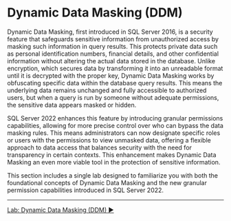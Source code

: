 ﻿# Dynamic Data Masking (DDM)

Dynamic Data Masking, first introduced in SQL Server 2016, is a security feature that safeguards sensitive information from unauthorized access by masking such information in query results. This protects private data such as personal identification numbers, financial details, and other confidential information without altering the actual data stored in the database. Unlike encryption, which secures data by transforming it into an unreadable format until it is decrypted with the proper key, Dynamic Data Masking works by obfuscating specific data within the database query results. This means the underlying data remains unchanged and fully accessible to authorized users, but when a query is run by someone without adequate permissions, the sensitive data appears masked or hidden.

SQL Server 2022 enhances this feature by introducing granular permissions capabilities, allowing for more precise control over who can bypass the data masking rules. This means administrators can now designate specific roles or users with the permissions to view unmasked data, offering a flexible approach to data access that balances security with the need for transparency in certain contexts. This enhancement makes Dynamic Data Masking an even more viable tool in the protection of sensitive information.

This section includes a single lab designed to familiarize you with both the foundational concepts of Dynamic Data Masking and the new granular permission capabilities introduced in SQL Server 2022.

___

[Lab: Dynamic Data Masking (DDM) ▶](https://github.com/lennilobel/sql2022-workshop-hol/blob/main/HOL/3.%20Security%20Features/2.%20Dynamic%20Data%20Masking/Dynamic%20Data%20Masking.md)
